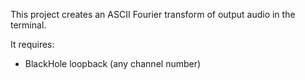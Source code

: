 This project creates an ASCII Fourier transform of output audio in the terminal.

It requires:
* BlackHole loopback (any channel number)
